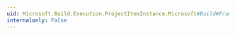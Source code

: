 ```yaml
---
uid: Microsoft.Build.Execution.ProjectItemInstance.Microsoft#Build#Framework#ITaskItem2#GetMetadataValueEscaped(System.String)
internalonly: False
---
```

